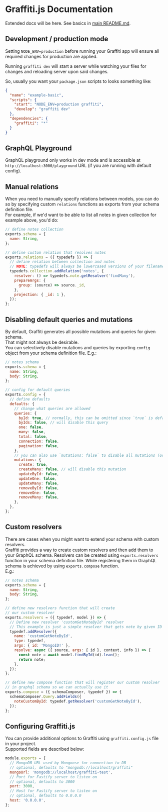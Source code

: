 # Graffiti.js Documentation

Extended docs will be here.
See basics in [main README.md](../README.md).

## Development / production mode

Setting `NODE_ENV=production` before running your Graffiti app will ensure all required changes for production are applied.

Running `graffiti dev` will start a server while watching your files for changes and reloading server upon said changes.

So, usually you want your `package.json` scripts to looks something like:

```json
{
  "name": "example-basic",
  "scripts": {
    "start": "NODE_ENV=production graffiti",
    "develop": "graffiti dev"
  },
  "dependencies": {
    "graffiti": "*"
  }
}
```

## GraphQL Playground

GraphQL playground only works in dev mode and is accessible at `http://localhost:3000/playground` URL (if you are running with default config).

## Manual relations

When you need to manually specify relations between models, you can do so by specifying custom `relations` functions as exports from your schema definition file.  
For example, if we'd want to be able to list all notes in given collection for example above, you'd do:

```jsx
// define notes collection
exports.schema = {
  name: String,
};

// define custom relation that resolves notes
exports.relations = ({ typedefs }) => {
  // define relation between collection and notes
  // NOTE: typedefs will always be lowercased versions of your filenames
  typedefs.collection.addRelation('notes', {
    resolver: () => typedefs.note.getResolver('findMany'),
    prepareArgs: {
      group: (source) => source._id,
    },
    projection: { _id: 1 },
  });
};
```

## Disabling default queries and mutations

By default, Graffiti generates all possible mutations and queries for given schema.  
That might not always be desirable.  
You can selectively disable mutations and queries by exporting `config` object from your schema definition file.
E.g.:

```js
// notes schema
exports.schema = {
  name: String,
  body: String,
};

// config for default queries
exports.config = {
  // define defaults
  defaults: {
    // change what queries are allowed
    queries: {
      byId: true, // normally, this can be omitted since `true` is default
      byIds: false, // will disable this query
      one: false,
      many: false,
      total: false,
      connection: false,
      pagination: false,
    },
    // you can also use `mutations: false` to disable all mutations (or queries)
    mutations: {
      create: true,
      createMany: false, // will disable this mutation
      updateById: false,
      updateOne: false,
      updateMany: false,
      removeById: false,
      removeOne: false,
      removeMany: false,
    },
  },
};
```

## Custom resolvers

There are cases when you might want to extend your schema with custom resolvers.  
Graffiti provides a way to create custom resolvers and then add them to your GraphQL schema.
Resolvers can be created using `exports.resolvers` function in your schema definition file.
While registering them in GraphQL schema is achieved by using `exports.compose` function.  
E.g.:

```js
// notes schema
exports.schema = {
  name: String,
  body: String,
};

// define new resolvers function that will create
// our custom resolver
exports.resolvers = ({ typedef, model }) => {
  // Define new resolver 'customGetNoteById' resolver
  // This example is just a simple resolver that gets note by given ID
  typedef.addResolver({
    name: 'customGetNoteById',
    type: typedef,
    args: { id: 'MongoID!' },
    resolve: async ({ source, args: { id }, context, info }) => {
      const note = await model.findById(id).lean();
      return note;
    },
  });
};

// define new compose function that will register our custom resolver
// in graphql schema so we can actually use it
exports.compose = ({ schemaComposer, typedef }) => {
  schemaComposer.Query.addFields({
    noteCustomById: typedef.getResolver('customGetNoteById'),
  });
};
```

## Configuring Graffiti.js

You can provide additional options to Graffiti using `graffiti.config.js` file in your project.  
Supported fields are described below:

```js
module.exports = {
  // MongoDB URL used by Mongoose for connection to DB
  // optional, defaults to "mongodb://localhost/graffiti"
  mongoUrl: 'mongodb://localhost/graffiti-test',
  // Port for Fastify server to listen on
  // optional, defaults to 3000
  port: 3000,
  // Host for Fastify server to listen on
  // optional, defaults to 0.0.0.0
  host: '0.0.0.0',
};
```
